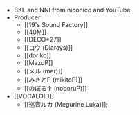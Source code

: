 - BKL and NNI from niconico and YouTube.
- Producer
    - [[19's Sound Factory]]
    - [[40M]]
    - [[DECO*27]]
    - [[コウ (Diarays)]]
    - [[doriko]]
    - [[MazoP]]
    - [[メル (mer)]]
    - [[みきとP (mikitoP)]]
    - [[のぼる↑ (noboruP)]]
- [[VOCALOID]]
    - [[巡音ルカ (Megurine Luka)]];
